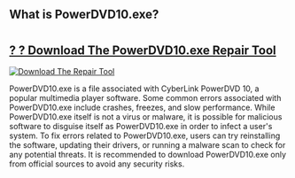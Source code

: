 ## What is PowerDVD10.exe? 

# <h2><a href="https://exedetect.com/download.php?PowerDVD10.exe">? ? Download The PowerDVD10.exe Repair Tool</a></h2>

[![Download The Repair Tool](https://exedetect.com/download-button.jpg)](https://exedetect.com/download.php?PowerDVD10.exe)

PowerDVD10.exe is a file associated with CyberLink PowerDVD 10, a popular multimedia player software. Some common errors associated with PowerDVD10.exe include crashes, freezes, and slow performance. While PowerDVD10.exe itself is not a virus or malware, it is possible for malicious software to disguise itself as PowerDVD10.exe in order to infect a user's system. To fix errors related to PowerDVD10.exe, users can try reinstalling the software, updating their drivers, or running a malware scan to check for any potential threats. It is recommended to download PowerDVD10.exe only from official sources to avoid any security risks.